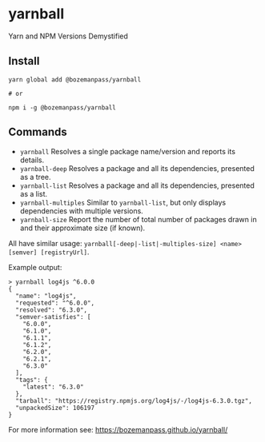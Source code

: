 # yarnball

Yarn and NPM Versions Demystified

## Install

```
yarn global add @bozemanpass/yarnball

# or

npm i -g @bozemanpass/yarnball
```

## Commands

* `yarnball` Resolves a single package name/version and reports its details.
* `yarnball-deep` Resolves a package and all its dependencies, presented as a tree.
* `yarnball-list` Resolves a package and all its dependencies, presented as a list.
* `yarnball-multiples` Similar to `yarnball-list`, but only displays dependencies with multiple versions.
* `yarnball-size` Report the number of total number of packages drawn in and their approximate size (if known).

All have similar usage: `yarnball[-deep|-list|-multiples-size] <name> [semver] [registryUrl]`.

Example output:

```
> yarnball log4js ^6.0.0
{
  "name": "log4js",
  "requested": "^6.0.0",
  "resolved": "6.3.0",
  "semver-satisfies": [
    "6.0.0",
    "6.1.0",
    "6.1.1",
    "6.1.2",
    "6.2.0",
    "6.2.1",
    "6.3.0"
  ],
  "tags": {
    "latest": "6.3.0"
  },
  "tarball": "https://registry.npmjs.org/log4js/-/log4js-6.3.0.tgz",
  "unpackedSize": 106197
}
```

For more information see: https://bozemanpass.github.io/yarnball/

